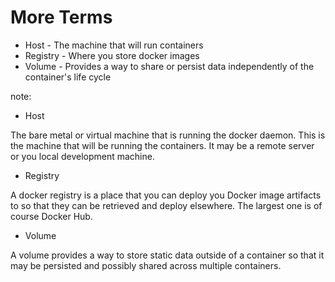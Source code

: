 # More Terms

* Host - The machine that will run containers
* Registry - Where you store docker images
* Volume - Provides a way to share or persist data independently of the container's life cycle

note:

- Host

The bare metal or virtual machine that is running the docker daemon. This is the machine that will be running the containers. It may be a remote server or you local development machine.

- Registry

A docker registry is a place that you can deploy you Docker image artifacts to so that they can be retrieved and deploy elsewhere. The largest one is of course Docker Hub.

- Volume

A volume provides a way to store static data outside of a container so that it may be persisted and possibly shared across multiple containers.
